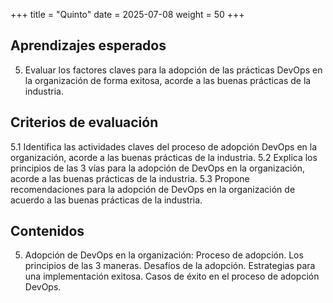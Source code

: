 +++
title = "Quinto"
date = 2025-07-08
weight = 50
+++

## Aprendizajes esperados
5. Evaluar los factores claves para la adopción de las prácticas DevOps en la organización de forma exitosa, acorde a las buenas prácticas de la industria.
## Criterios de evaluación
5.1 Identifica las actividades claves del proceso de adopción DevOps en la organización, acorde a las buenas prácticas de la industria.
5.2 Explica los principios de las 3 vías para la adopción de DevOps en la organización, acorde a las buenas prácticas de la industria.
5.3 Propone recomendaciones para la adopción de DevOps en la organización de acuerdo a las buenas prácticas de la industria.
## Contenidos
5. Adopción de DevOps en la organización:
Proceso de adopción.
Los principios de las 3 maneras.
Desafíos de la adopción.
Estrategias para una implementación exitosa.
Casos de éxito en el proceso de adopción DevOps.